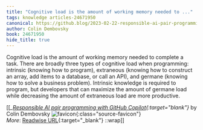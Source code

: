 ```yaml
---
title: "Cognitive load is the amount of working memory needed to ..."
tags: knowledge articles-24671950
canonical: https://github.blog/2023-02-22-responsible-ai-pair-programming-with-github-copilot/
author: Colin Dembovsky
book: 24671950
hide_title: true
---
```


Cognitive load is the amount of working memory needed to complete a task. There are broadly three types of cognitive load when programming: intrinsic (knowing how to program), extraneous (knowing how to construct an array, add items to a database, or call an API), and germane (knowing how to solve a business problem). Intrinsic knowledge is required to program, but developers that can maximize the amount of germane load while decreasing the amount of extraneous load are more productive.


[[<cite>_[Responsible AI pair programming with GitHub Copilot](https://github.blog/2023-02-22-responsible-ai-pair-programming-with-github-copilot/){:target="_blank"}_</cite> by Colin Dembovsky ![favicon](https://s2.googleusercontent.com/s2/favicons?domain=github.blog){:class="source-favicon"}<br>
_More_: [Readwise URL](https://readwise.io/open/480780328){:target="_blank"}
::wrap]]